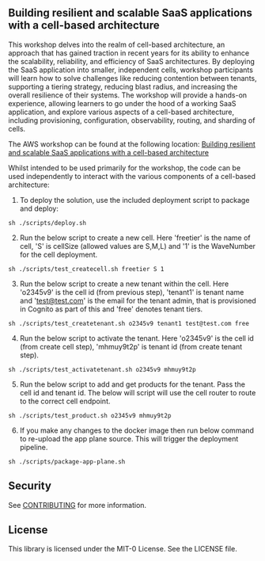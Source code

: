 ## Building resilient and scalable SaaS applications with a cell-based architecture
This workshop delves into the realm of cell-based architecture, an approach that has gained traction in recent years for its ability to enhance the scalability, reliability, and efficiency of SaaS architectures. By deploying the SaaS application into smaller, independent cells, workshop participants will learn how to solve challenges like reducing contention between tenants, supporting a tiering strategy, reducing blast radius, and increasing the overall resilience of their systems. The workshop will provide a hands-on experience, allowing learners to go under the hood of a working SaaS application, and explore various aspects of a cell-based architecture, including provisioning, configuration, observability, routing, and sharding of cells.

The AWS workshop can be found at the following location:
[Building resilient and scalable SaaS applications with a cell-based architecture](https://catalog.us-east-1.prod.workshops.aws/workshops/44d6042c-1ff7-43c2-9343-cff46c43e165/en-US)

Whilst intended to be used primarily for the workshop, the code can be used independently to interact with the various components of a cell-based architecture:

1. To deploy the solution, use the included deployment script to package and deploy:

`sh ./scripts/deploy.sh`

2. Run the below script to create a new cell. Here 'freetier' is the name of cell, 'S' is cellSize (allowed values are S,M,L) and '1' is the WaveNumber for the cell deployment.

`sh ./scripts/test_createcell.sh freetier S 1`

3. Run the below script to create a new tenant within the cell. Here 'o2345v9' is the cell id (from previous step), 'tenant1' is tenant name and 'test@test.com' is the email for the tenant admin, that is provisioned in Cognito as part of this and 'free' denotes tenant tiers.

`sh ./scripts/test_createtenant.sh o2345v9 tenant1 test@test.com free`

4. Run the below script to activate the tenant. Here 'o2345v9' is the cell id (from create cell step), 'mhmuy9t2p' is tenant id (from create tenant step).

`sh ./scripts/test_activatetenant.sh o2345v9 mhmuy9t2p`

5. Run the below script to add and get products for the tenant. Pass the cell id and tenant id. The below will script will use the cell router to route to the correct cell endpoint.

`sh ./scripts/test_product.sh o2345v9 mhmuy9t2p`

6. If you make any changes to the docker image then run below command to re-upload the app plane source. This will trigger the deployment pipeline.

`sh ./scripts/package-app-plane.sh`


## Security

See [CONTRIBUTING](CONTRIBUTING.md#security-issue-notifications) for more information.

## License

This library is licensed under the MIT-0 License. See the LICENSE file.

